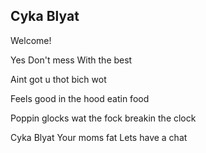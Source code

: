 ## Cyka Blyat

Welcome!

Yes
Don't mess
With the best

Aint got
u thot
bich wot

Feels good
in the hood
eatin food

Poppin glocks
wat the fock
breakin the clock

Cyka Blyat
Your moms fat
Lets have a chat

